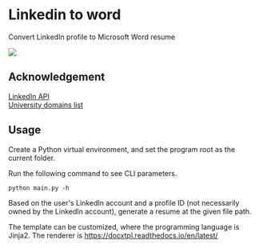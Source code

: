 # Linkedin to word
 Convert LinkedIn profile to Microsoft Word resume

![](https://shields.io/badge/dependencies-Python_3.12-blue)

## Acknowledgement

[LinkedIn API](https://github.com/tomquirk/linkedin-api) \
[University domains list](https://github.com/Hipo/university-domains-list)

## Usage

Create a Python virtual environment, and set the program root as the current folder.

Run the following command to see CLI parameters.

```
python main.py -h
```

Based on the user's LinkedIn account and a profile ID (not necessarily owned by the LinkedIn account), generate a resume at the given file path. 

The template can be customized, where the programming language is Jinja2. The renderer is https://docxtpl.readthedocs.io/en/latest/
